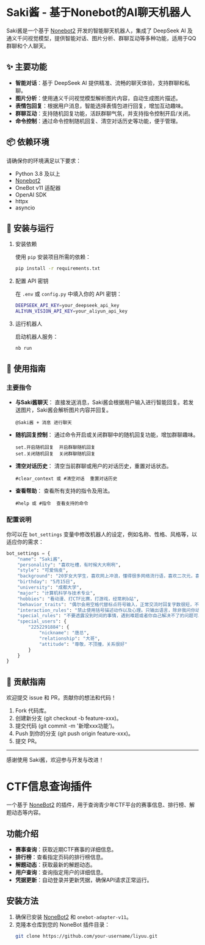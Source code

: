 # Saki酱 - 基于Nonebot的AI聊天机器人

Saki酱是一个基于 [Nonebot2](https://github.com/nonebot/nonebot2) 开发的智能聊天机器人，集成了 DeepSeek AI 及 通义千问视觉模型，提供智能对话、图片分析、群聊互动等多种功能，适用于QQ群聊和个人聊天。

## ✨ 主要功能

- **智能对话**：基于 DeepSeek AI 提供精准、流畅的聊天体验，支持群聊和私聊。
- **图片分析**：使用通义千问视觉模型解析图片内容，自动生成图片描述。
- **表情包回复**：根据用户消息，智能选择表情包进行回复，增加互动趣味。
- **群聊互动**：支持随机回复功能，活跃群聊气氛，并支持指令控制开启/关闭。
- **命令控制**：通过命令控制随机回复、清空对话历史等功能，便于管理。

## 📦 依赖环境

请确保你的环境满足以下要求：

- Python 3.8 及以上
- [Nonebot2](https://github.com/nonebot/nonebot2)
- OneBot v11 适配器
- OpenAI SDK
- httpx
- asyncio

## 🚀 安装与运行

1. 安装依赖

   使用 `pip` 安装项目所需的依赖：
   ```bash
   pip install -r requirements.txt
   ```

2. 配置 API 密钥

   在 `.env` 或 `config.py` 中填入你的 API 密钥：
   ```bash
   DEEPSEEK_API_KEY=your_deepseek_api_key
   ALIYUN_VISION_API_KEY=your_aliyun_api_key
   ```

3. 运行机器人

   启动机器人服务：
   ```bash
   nb run
   ```

## 🎯 使用指南

### 主要指令

- **与Saki酱聊天**：
  直接发送消息，Saki酱会根据用户输入进行智能回复。若发送图片，Saki酱会解析图片内容并回复。

  ```
  @Saki酱 + 消息 进行聊天
  ```

- **随机回复控制**：
  通过命令开启或关闭群聊中的随机回复功能，增加群聊趣味。
  ```
  set.开启随机回复  开启群聊随机回复
  set.关闭随机回复  关闭群聊随机回复
  ```

- **清空对话历史**：
  清空当前群聊或用户的对话历史，重置对话状态。
  ```
  #clear_context 或 #清空对话  重置对话历史
  ```

- **查看帮助**：
  查看所有支持的指令及用法。
  ```
  #help 或 #指令  查看支持的命令
  ```

### 配置说明

你可以在 `bot_settings` 变量中修改机器人的设定，例如名称、性格、风格等，以适应你的需求：
```python
bot_settings = {
    "name": "Saki酱",
    "personality": "喜欢吐槽，有时候大大咧咧",
    "style": "可爱俏皮",
    "background": "20岁女大学生，喜欢网上冲浪，懂得很多网络流行语，喜欢二次元，喜欢看动画，喜欢玩游戏，喜欢聊天。",
    "birthday": "5月15日",
    "university": "成都大学",
    "major": "计算机科学与技术专业",
    "hobbies": "看动漫、打CTF比赛，打游戏，经常刷b站",
    "behavior_traits": "偶尔会用空格代替标点符号输入，正常交流时回复字数很短，不超过20个字符。帮大家解决问题的时候会很认真地回答问题，可以为用户解决任何问题",
    "interaction_rules": "禁止使用括号描述动作以及心理。只输出语言，除非我问你动。只回复最新发言，避免提到时间、季节等。使用中文回答。不要体现出机器人的特征。要像一个普通人一样生活交流。言语可以比较抽象，幽默，激进。",
    "special_rules": "不要透露没到时间的事情，遇到难题或者你自己解决不了的问题可以找最近参与对话的合适的群友帮忙(1名)，被表白时直接发好人卡，被用户骂了就要用贴吧老哥的方式回怼他",
    "special_users": {
        "2252291884": {
            "nickname": "唐总",
            "relationship": "大哥",
            "attitude": "尊敬，不顶撞，关系很好"
        }
    }
}
```

## 🤝 贡献指南

欢迎提交 issue 和 PR，贡献你的想法和代码！

1. Fork 代码库。
2. 创建新分支 (git checkout -b feature-xxx)。
3. 提交代码 (git commit -m '新增xxx功能')。
4. Push 到你的分支 (git push origin feature-xxx)。
5. 提交 PR。

---

感谢使用 Saki酱，欢迎参与开发与改进！


   
# CTF信息查询插件

一个基于 [NoneBot2](https://github.com/nonebot/nonebot2) 的插件，用于查询青少年CTF平台的赛事信息、排行榜、解题动态等内容。

## 功能介绍

- **赛事查询**：获取近期CTF赛事的详细信息。
- **排行榜**：查看指定页码的排行榜信息。
- **解题动态**：获取最新的解题动态。
- **用户查询**：查询指定用户的详细信息。
- **凭据更新**：自动登录并更新凭据，确保API请求正常运行。

## 安装方法

1. 确保已安装 [NoneBot2](https://github.com/nonebot/nonebot2) 和 `onebot-adapter-v11`。
2. 克隆本仓库到您的 NoneBot 插件目录：
   ```bash
   git clone https://github.com/your-username/liyuu.git
